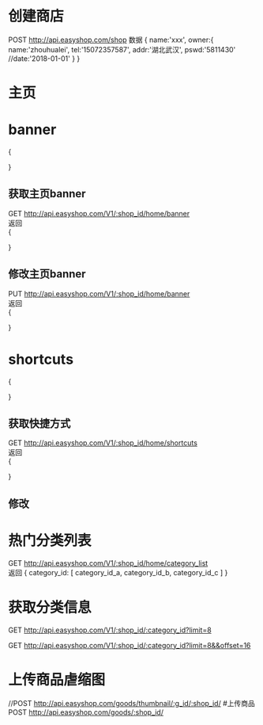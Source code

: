 # 创建商店
POST http://api.easyshop.com/shop
数据
{
    name:'xxx',
    owner:{
        name:'zhouhualei', 
        tel:'15072357587',
        addr:'湖北武汉',
        pswd:'5811430'
        //date:'2018-01-01'
    }
}

# 主页
# banner  
{

}

## 获取主页banner
GET http://api.easyshop.com/V1/:shop_id/home/banner  
返回   
{

}

## 修改主页banner
PUT http://api.easyshop.com/V1/:shop_id/home/banner  
返回   
{

}

# shortcuts
{

}
## 获取快捷方式
GET http://api.easyshop.com/V1/:shop_id/home/shortcuts   
返回   
{
    
}

## 修改

# 热门分类列表
GET http://api.easyshop.com/V1/:shop_id/home/category_list   
返回
{
    category_id: [
        category_id_a,
        category_id_b,
        category_id_c
    ]
}

# 获取分类信息
GET http://api.easyshop.com/V1/:shop_id/:category_id?limit=8  

GET http://api.easyshop.com/V1/:shop_id/:category_id?limit=8&&offset=16





# 上传商品虐缩图
//POST http://api.easyshop.com/goods/thumbnail/:g_id/:shop_id/
#上传商品
POST http://api.easyshop.com/goods/:shop_id/